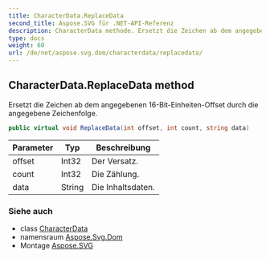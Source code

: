 ```yaml
---
title: CharacterData.ReplaceData
second_title: Aspose.SVG für .NET-API-Referenz
description: CharacterData methode. Ersetzt die Zeichen ab dem angegebenen 16BitEinheitenOffset durch die angegebene Zeichenfolge.
type: docs
weight: 60
url: /de/net/aspose.svg.dom/characterdata/replacedata/
---
```

## CharacterData.ReplaceData method

Ersetzt die Zeichen ab dem angegebenen 16-Bit-Einheiten-Offset durch die angegebene Zeichenfolge.

```csharp
public virtual void ReplaceData(int offset, int count, string data)
```

| Parameter | Typ | Beschreibung |
| --- | --- | --- |
| offset | Int32 | Der Versatz. |
| count | Int32 | Die Zählung. |
| data | String | Die Inhaltsdaten. |

### Siehe auch

* class [CharacterData](../)
* namensraum [Aspose.Svg.Dom](../../characterdata/)
* Montage [Aspose.SVG](../../../)


